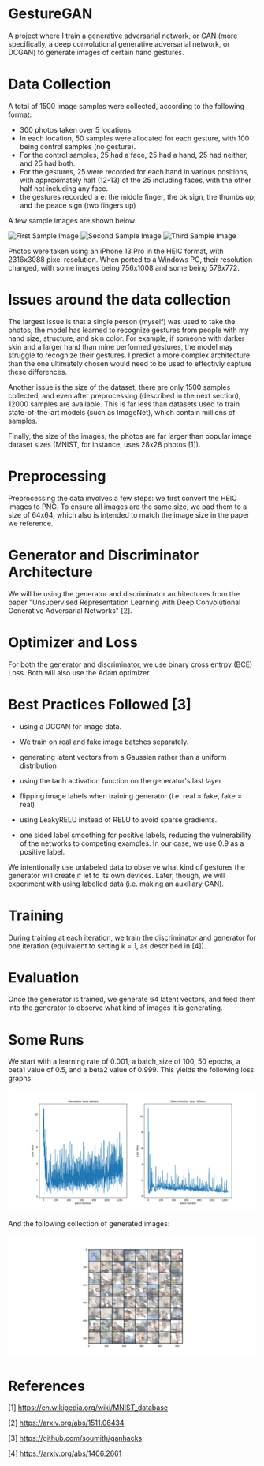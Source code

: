 # GestureGAN

A project where I train a generative adversarial network, or GAN (more specifically, a deep convolutional generative adversarial network, or DCGAN) to generate images of certain hand gestures.

# Data Collection

A total of 1500 image samples were collected, according to the following format:

- 300 photos taken over 5 locations.
- In each location, 50 samples were allocated for each gesture, with 100 being control samples (no gesture).
- For the control samples, 25 had a face, 25 had a hand, 25 had neither, and 25 had both.
- For the gestures, 25 were recorded for each hand in various positions, with approximately half (12-13) of the 25 including faces, with the other half not including any face.
- the gestures recorded are: the middle finger, the ok sign, the thumbs up, and the peace sign (two fingers up)

A few sample images are shown below:

![First Sample Image](./IMG_16640.png)
![Second Sample Image](./IMG_02570.png)
![Third Sample Image](./IMG_10920.png)

Photos were taken using an iPhone 13 Pro in the HEIC format, with 2316x3088 pixel resolution. When ported to a Windows PC, their resolution changed, with some images being 756x1008 and some being 579x772.

# Issues around the data collection

The largest issue is that a single person (myself) was used to take the photos; the model has learned to recognize gestures from people with my hand size, structure, and skin color. For example, if someone with darker skin and a larger hand than mine performed gestures, the model may struggle to recognize their gestures. I predict a more complex architecture than the one ultimately chosen would need to be used to effectivly capture these differences.

Another issue is the size of the dataset; there are only 1500 samples collected, and even after preprocessing (described in the next section), 12000 samples are available. This is far less than datasets used to train state-of-the-art models (such as ImageNet), which contain millions of samples.

Finally, the size of the images; the photos are far larger than popular image dataset sizes (MNIST, for instance, uses 28x28 photos [1]).

# Preprocessing

Preprocessing the data involves a few steps: we first convert the HEIC images to PNG. To ensure all images are the same size, we pad them to a size of 64x64, which also is intended to match the image size in the paper we reference.

# Generator and Discriminator Architecture

We will be using the generator and discriminator architectures from the paper "Unsupervised Representation Learning with Deep Convolutional Generative Adversarial Networks" [2].

# Optimizer and Loss

For both the generator and discriminator, we use binary cross entrpy (BCE) Loss. Both will also use the Adam optimizer.

# Best Practices Followed [3]

- using a DCGAN for image data.

- We train on real and fake image batches separately.

- generating latent vectors from a Gaussian rather than a uniform distribution

- using the tanh activation function on the generator's last layer

- flipping image labels when training generator (i.e. real = fake, fake = real)

- using LeakyRELU instead of RELU to avoid sparse gradients.

- one sided label smoothing for positive labels, reducing the vulnerability of the networks to competing examples. In our case, we use 0.9 as a positive label.

We intentionally use unlabeled data to observe what kind of gestures the generator will create if let to its own devices. Later, though, we will experiment with using labelled data (i.e. making an auxiliary GAN).

# Training

During training at each iteration, we train the discriminator and generator for one iteration (equivalent to setting k = 1, as described in [4]). 

# Evaluation

Once the generator is trained, we generate 64 latent vectors, and feed them into the generator to observe what kind of images it is generating.

# Some Runs

We start with a learning rate of 0.001, a batch_size of 100, 50 epochs, a beta1 value of 0.5, and a beta2 value of 0.999. This yields the following loss graphs:

![Loss Function Graphs 1](./loss_function_graphs_1.png)

And the following collection of generated images:

![Generated Images 1](./generated_images_1.png)

# References

[1] https://en.wikipedia.org/wiki/MNIST_database

[2] https://arxiv.org/abs/1511.06434

[3] https://github.com/soumith/ganhacks

[4] https://arxiv.org/abs/1406.2661
